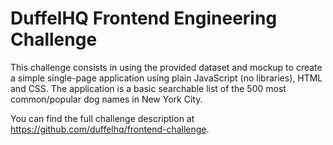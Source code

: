# DuffelHQ Frontend Engineering Challenge

This challenge consists in using the provided dataset and mockup to create a simple single-page application using plain JavaScript (no libraries), HTML and CSS. The application is a basic searchable list of the 500 most common/popular dog names in New York City.

You can find the full challenge description at https://github.com/duffelhq/frontend-challenge.
